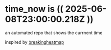 # time_now is (( 2025-06-08T23:00:00.218Z ))

an automated repo that shows the currnent time

inspired by [breakingheatmap](https://github.com/breakingheatmap/breakingheatmap)